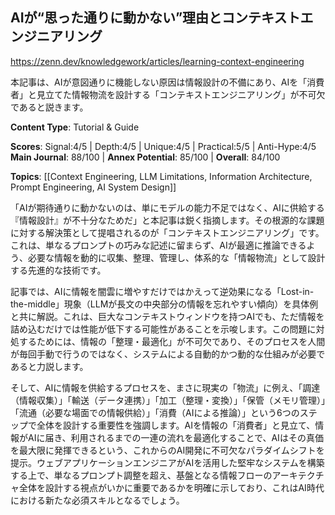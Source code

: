 ## AIが“思った通りに動かない”理由とコンテキストエンジニアリング

https://zenn.dev/knowledgework/articles/learning-context-engineering

本記事は、AIが意図通りに機能しない原因は情報設計の不備にあり、AIを「消費者」と見立てた情報物流を設計する「コンテキストエンジニアリング」が不可欠であると説きます。

**Content Type**: Tutorial & Guide

**Scores**: Signal:4/5 | Depth:4/5 | Unique:4/5 | Practical:5/5 | Anti-Hype:4/5
**Main Journal**: 88/100 | **Annex Potential**: 85/100 | **Overall**: 84/100

**Topics**: [[Context Engineering, LLM Limitations, Information Architecture, Prompt Engineering, AI System Design]]

「AIが期待通りに動かないのは、単にモデルの能力不足ではなく、AIに供給する『情報設計』が不十分なためだ」と本記事は鋭く指摘します。その根源的な課題に対する解決策として提唱されるのが「コンテキストエンジニアリング」です。これは、単なるプロンプトの巧みな記述に留まらず、AIが最適に推論できるよう、必要な情報を動的に収集、整理、管理し、体系的な「情報物流」として設計する先進的な技術です。

記事では、AIに情報を闇雲に増やすだけではかえって逆効果になる「Lost-in-the-middle」現象（LLMが長文の中央部分の情報を忘れやすい傾向）を具体例と共に解説。これは、巨大なコンテキストウィンドウを持つAIでも、ただ情報を詰め込むだけでは性能が低下する可能性があることを示唆します。この問題に対処するためには、情報の「整理・最適化」が不可欠であり、そのプロセスを人間が毎回手動で行うのではなく、システムによる自動的かつ動的な仕組みが必要であると力説します。

そして、AIに情報を供給するプロセスを、まさに現実の「物流」に例え、「調達（情報収集）」「輸送（データ連携）」「加工（整理・変換）」「保管（メモリ管理）」「流通（必要な場面での情報供給）」「消費（AIによる推論）」という6つのステップで全体を設計する重要性を強調します。AIを情報の「消費者」と見立て、情報がAIに届き、利用されるまでの一連の流れを最適化することで、AIはその真価を最大限に発揮できるという、これからのAI開発に不可欠なパラダイムシフトを提示。ウェブアプリケーションエンジニアがAIを活用した堅牢なシステムを構築する上で、単なるプロンプト調整を超え、基盤となる情報フローのアーキテクチャ全体を設計する視点がいかに重要であるかを明確に示しており、これはAI時代における新たな必須スキルとなるでしょう。